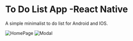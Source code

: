 # To Do List App -React Native

A simple minimalist to do list for Android and IOS. 

![HomePage](https://user-images.githubusercontent.com/74035623/157678062-b82fed79-20ec-459f-89fa-e9f65204037d.jpg)
![Modal](https://user-images.githubusercontent.com/74035623/157678086-6a70147e-19a6-4f38-bf9a-f0be0bb9dc86.jpg)
